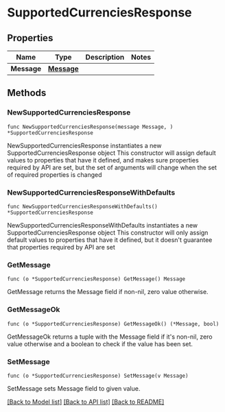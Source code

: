 # SupportedCurrenciesResponse

## Properties

| Name        | Type                      | Description | Notes |
| ----------- | ------------------------- | ----------- | ----- |
| **Message** | [**Message**](message.md) |             |       |

## Methods

### NewSupportedCurrenciesResponse

`func NewSupportedCurrenciesResponse(message Message, ) *SupportedCurrenciesResponse`

NewSupportedCurrenciesResponse instantiates a new SupportedCurrenciesResponse object This constructor will assign default values to properties that have it defined, and makes sure properties required by API are set, but the set of arguments will change when the set of required properties is changed

### NewSupportedCurrenciesResponseWithDefaults

`func NewSupportedCurrenciesResponseWithDefaults() *SupportedCurrenciesResponse`

NewSupportedCurrenciesResponseWithDefaults instantiates a new SupportedCurrenciesResponse object This constructor will only assign default values to properties that have it defined, but it doesn't guarantee that properties required by API are set

### GetMessage

`func (o *SupportedCurrenciesResponse) GetMessage() Message`

GetMessage returns the Message field if non-nil, zero value otherwise.

### GetMessageOk

`func (o *SupportedCurrenciesResponse) GetMessageOk() (*Message, bool)`

GetMessageOk returns a tuple with the Message field if it's non-nil, zero value otherwise and a boolean to check if the value has been set.

### SetMessage

`func (o *SupportedCurrenciesResponse) SetMessage(v Message)`

SetMessage sets Message field to given value.

[\[Back to Model list\]](./#documentation-for-models) [\[Back to API list\]](./#documentation-for-api-endpoints) [\[Back to README\]](./)
